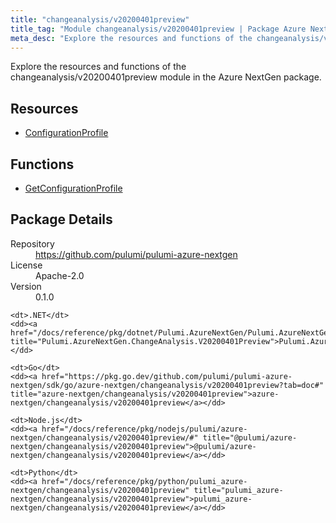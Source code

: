 ```yaml
---
title: "changeanalysis/v20200401preview"
title_tag: "Module changeanalysis/v20200401preview | Package Azure NextGen"
meta_desc: "Explore the resources and functions of the changeanalysis/v20200401preview module in the Azure NextGen package."
---
```


<!-- WARNING: this file was generated by Pulumi Docs Generator. -->
<!-- Do not edit by hand unless you're certain you know what you are doing! -->

Explore the resources and functions of the changeanalysis/v20200401preview module in the Azure NextGen package.

<h2 id="resources">Resources</h2>
<ul class="api">
    <li><a href="configurationprofile" title="ConfigurationProfile"><span class="symbol resource"></span>ConfigurationProfile</a></li>
</ul>

<h2 id="functions">Functions</h2>
<ul class="api">
    <li><a href="getconfigurationprofile" title="GetConfigurationProfile"><span class="symbol function"></span>GetConfigurationProfile</a></li>
</ul>

<h2 id="package-details">Package Details</h2>
<dl class="package-details">
	<dt>Repository</dt>
	<dd><a href="https://github.com/pulumi/pulumi-azure-nextgen">https://github.com/pulumi/pulumi-azure-nextgen</a></dd>
	<dt>License</dt>
	<dd>Apache-2.0</dd>
	<dt>Version</dt>
	<dd>0.1.0</dd>
</dl>



<dl class="tabular">

    <dt>.NET</dt>
    <dd><a href="/docs/reference/pkg/dotnet/Pulumi.AzureNextGen/Pulumi.AzureNextGen.ChangeAnalysis.V20200401Preview.html" title="Pulumi.AzureNextGen.ChangeAnalysis.V20200401Preview">Pulumi.AzureNextGen.ChangeAnalysis.V20200401Preview</a></dd>

    <dt>Go</dt>
    <dd><a href="https://pkg.go.dev/github.com/pulumi/pulumi-azure-nextgen/sdk/go/azure-nextgen/changeanalysis/v20200401preview?tab=doc#" title="azure-nextgen/changeanalysis/v20200401preview">azure-nextgen/changeanalysis/v20200401preview</a></dd>

    <dt>Node.js</dt>
    <dd><a href="/docs/reference/pkg/nodejs/pulumi/azure-nextgen/changeanalysis/v20200401preview/#" title="@pulumi/azure-nextgen/changeanalysis/v20200401preview">@pulumi/azure-nextgen/changeanalysis/v20200401preview</a></dd>

    <dt>Python</dt>
    <dd><a href="/docs/reference/pkg/python/pulumi_azure-nextgen/changeanalysis/v20200401preview" title="pulumi_azure-nextgen/changeanalysis/v20200401preview">pulumi_azure-nextgen/changeanalysis/v20200401preview</a></dd>

</dl>

